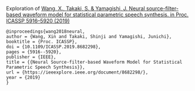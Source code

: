 Exploration of [Wang, X., Takaki, S. & Yamagishi, J. Neural source-filter-based waveform model for statistical parametric speech synthesis. in Proc. ICASSP 5916–5920 (2019)](https://arxiv.org/abs/1904.12088)

```
@inproceedings{wang2018neural,
author = {Wang, Xin and Takaki, Shinji and Yamagishi, Junichi},
booktitle = {Proc. ICASSP},
doi = {10.1109/ICASSP.2019.8682298},
pages = {5916--5920},
publisher = {IEEE},
title = {{Neural Source-filter-based Waveform Model for Statistical Parametric Speech Synthesis}},
url = {https://ieeexplore.ieee.org/document/8682298/},
year = {2019}
}
```